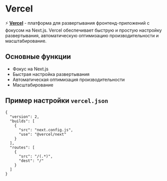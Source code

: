 # Vercel

⚡ **[Vercel](https://vercel.com/)** - платформа для развертывания фронтенд-приложений с фокусом на Next.js. Vercel обеспечивает быструю и простую настройку развертывания, автоматическую оптимизацию производительности и масштабирование.

## Основные функции

- Фокус на Next.js
- Быстрая настройка развертывания
- Автоматическая оптимизация производительности
- Масштабирование

## Пример настройки `vercel.json`

```plaintext
{
  "version": 2,
  "builds": [
    {
      "src": "next.config.js",
      "use": "@vercel/next"
    }
  ],
  "routes": [
    {
      "src": "/(.*)",
      "dest": "/"
    }
  ]
}
```